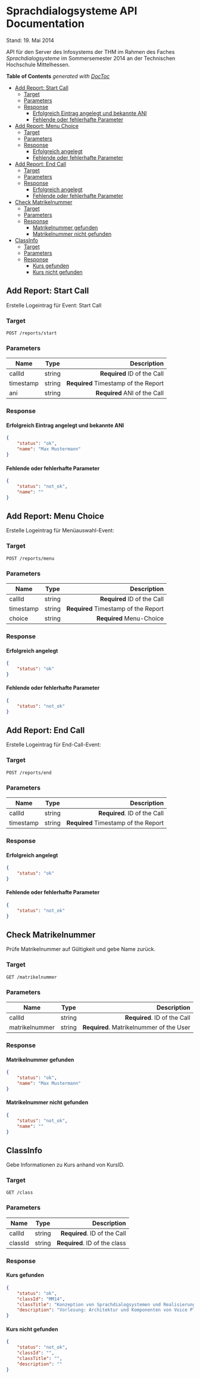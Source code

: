 # Sprachdialogsysteme API Documentation
Stand: 19. Mai 2014

API für den Server des Infosystems der THM im Rahmen des Faches _Sprachdialogsysteme_ im Sommersemester 2014 an der Technischen Hochschule Mittelhessen.

<!-- START doctoc generated TOC please keep comment here to allow auto update -->
<!-- DON'T EDIT THIS SECTION, INSTEAD RE-RUN doctoc TO UPDATE -->
**Table of Contents**  *generated with [DocToc](http://doctoc.herokuapp.com/)*

- [Add Report: Start Call](#add-report-start-call)
  - [Target](#target)
  - [Parameters](#parameters)
  - [Response](#response)
    - [Erfolgreich Eintrag angelegt und bekannte ANI](#erfolgreich-eintrag-angelegt-und-bekannte-ani)
    - [Fehlende oder fehlerhafte Parameter](#fehlende-oder-fehlerhafte-parameter)
- [Add Report: Menu Choice](#add-report-menu-choice)
  - [Target](#target-1)
  - [Parameters](#parameters-1)
  - [Response](#response-1)
    - [Erfolgreich angelegt](#erfolgreich-angelegt)
    - [Fehlende oder fehlerhafte Parameter](#fehlende-oder-fehlerhafte-parameter-1)
- [Add Report: End Call](#add-report-end-call)
  - [Target](#target-2)
  - [Parameters](#parameters-2)
  - [Response](#response-2)
    - [Erfolgreich angelegt](#erfolgreich-angelegt-1)
    - [Fehlende oder fehlerhafte Parameter](#fehlende-oder-fehlerhafte-parameter-2)
- [Check Matrikelnummer](#check-matrikelnummer)
  - [Target](#target-3)
  - [Parameters](#parameters-3)
  - [Response](#response-3)
    - [Matrikelnummer gefunden](#matrikelnummer-gefunden)
    - [Matrikelnummer nicht gefunden](#matrikelnummer-nicht-gefunden)
- [ClassInfo](#classinfo)
  - [Target](#target-4)
  - [Parameters](#parameters-4)
  - [Response](#response-4)
    - [Kurs gefunden](#kurs-gefunden)
    - [Kurs nicht gefunden](#kurs-nicht-gefunden)

<!-- END doctoc generated TOC please keep comment here to allow auto update -->

## Add Report: Start Call

Erstelle Logeintrag für Event: Start Call

### Target

`POST /reports/start`

### Parameters

| Name    | Type         | Description|
| ------------- |:-------------:| -----:|
| callId      | string | **Required** ID of the Call |
| timestamp | string | **Required** Timestamp of the Report |
| ani      | string  | **Required** ANI of the Call |

### Response

#### Erfolgreich Eintrag angelegt und bekannte ANI

```json
{
    "status": "ok",
    "name": "Max Mustermann"
}
```

#### Fehlende oder fehlerhafte Parameter

```json
{
    "status": "not_ok",
    "name": ""
}
```

## Add Report: Menu Choice

Erstelle Logeintrag für Menüauswahl-Event:

### Target

`POST /reports/menu`

### Parameters

| Name    | Type         | Description|
| ------------- |:-------------:| -----:|
| callId      | string | **Required** ID of the Call |
| timestamp | string | **Required** Timestamp of the Report |
| choice | string  | **Required** Menu-Choice |

### Response

#### Erfolgreich angelegt

```json
{
    "status": "ok"
}
```

#### Fehlende oder fehlerhafte Parameter

```json
{
    "status": "not_ok"
}
```

## Add Report: End Call

Erstelle Logeintrag für End-Call-Event:

### Target

`POST /reports/end`

### Parameters

| Name    | Type         | Description|
| ------------- |:-------------:| -----:|
| callId      | string | **Required**. ID of the Call |
| timestamp | string | **Required** Timestamp of the Report |

### Response

#### Erfolgreich angelegt

```json
{
    "status": "ok"
}
```

#### Fehlende oder fehlerhafte Parameter

```json
{
    "status": "not_ok"
}
```

## Check Matrikelnummer

Prüfe Matrikelnummer auf Gültigkeit und gebe Name zurück.

### Target

`GET /matrikelnummer`

### Parameters

| Name    | Type         | Description|
| ------------- |:-------------:| -----:|
| callId      | string | **Required**. ID of the Call |
| matrikelnummer | string | **Required**. Matrikelnummer of the User |

### Response

#### Matrikelnummer gefunden

```json
{
    "status": "ok",
    "name": "Max Mustermann"
}
```

#### Matrikelnummer nicht gefunden

```json
{
    "status": "not_ok",
    "name": ""
}
```

## ClassInfo

Gebe Informationen zu Kurs anhand von KursID. 

### Target

`GET /class`

### Parameters

| Name    | Type         | Description|
| ------------- |:-------------:| -----:|
| callId      | string | **Required**. ID of the Call |
| classId | string | **Required**. ID of the class |

### Response

#### Kurs gefunden

```json
{
    "status": "ok",
    "classId": "MM14",
    "classTitle": "Konzeption von Sprachdialogsystemen und Realisierung von Sprachportalen",
    "description": "Vorlesung: Architektur und Komponenten von Voice Plattformen (Voice Engines und Prozesse), Konzeptionierung eines Voice-User-Interfaces (Dialogstrukturen, Prompting und Persona Design), Dialog Implementierung (VoiceXML, Grammatikerstellung, Audioaufbereitung) Konzeption und Aufbau eines Sprachportals, Dynamische Dialoge mit Content aus Datenbank, Planung und Management von Sprachprojekten Ausblick auf multimodale Interaktionssysteme. Praktikum: Programmierung eines Sprachdialogs in VoiceXML; Realisierung eines Sprachportals mit dynamischen Content aus Datenbank."
}
```

#### Kurs nicht gefunden

```json
{
    "status": "not_ok",
    "classId": "",
    "classTitle": "",
    "description": ""
}
```
